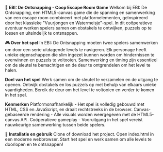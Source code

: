 **🔐 EBI: De Ontsnapping - Coop Escape Room Game**
Welkom bij EBI: De Ontsnapping, een HTML5-canvas game die de spanning en samenwerking van een escape room combineert met platformelementen, geïnspireerd door het klassieke "Vuurjongen en Watermeisje"-spel. In dit coöperatieve avontuur werken spelers samen om obstakels te ontwijken, puzzels op te lossen en uiteindelijk te ontsnappen.

**🎮 Over het spel**
In EBI: De Ontsnapping moeten twee spelers samenwerken om door een serie uitdagende levels te navigeren. Elk personage heeft unieke eigenschappen die slim ingezet kunnen worden om hindernissen te overwinnen en puzzels te voltooien. Samenwerking en timing zijn essentieel om de sleutel te bemachtigen en de deur te ontgrendelen om het level te halen.

**Doel van het spel**
Werk samen om de sleutel te verzamelen en de uitgang te openen.
Ontwijk obstakels en los puzzels op met behulp van elkaars unieke vaardigheden.
Bereik de deur om het level te voltooien en verder te komen in het spel.

**Kenmerken**
Platformonafhankelijk - Het spel is volledig gebouwd met HTML, CSS en JavaScript, en draait rechtstreeks in de browser.
Canvas-gebaseerde rendering - Alle visuals worden weergegeven met de HTML5-canvas API.
Coöperatieve gameplay - Vooruitgang in het spel vereist nauwkeurige samenwerking tussen beide spelers.

**📜 Installatie en gebruik**
Clone of download het project.
Open index.html in een moderne webbrowser.
Start het spel en werk samen om alle levels te doorlopen en te ontsnappen!
